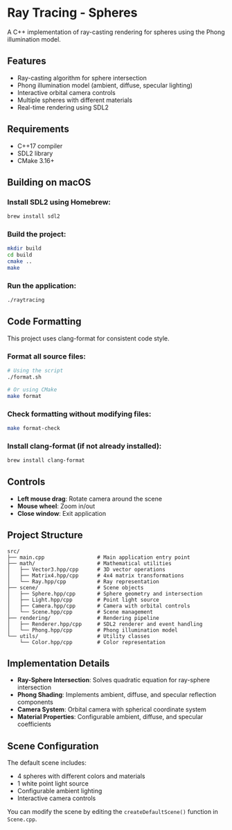 # Ray Tracing - Spheres

A C++ implementation of ray-casting rendering for spheres using the Phong illumination model.

## Features

- Ray-casting algorithm for sphere intersection
- Phong illumination model (ambient, diffuse, specular lighting)
- Interactive orbital camera controls
- Multiple spheres with different materials
- Real-time rendering using SDL2

## Requirements

- C++17 compiler
- SDL2 library
- CMake 3.16+

## Building on macOS

### Install SDL2 using Homebrew:
```bash
brew install sdl2
```

### Build the project:
```bash
mkdir build
cd build
cmake ..
make
```

### Run the application:
```bash
./raytracing
```

## Code Formatting

This project uses clang-format for consistent code style.

### Format all source files:
```bash
# Using the script
./format.sh

# Or using CMake
make format
```

### Check formatting without modifying files:
```bash
make format-check
```

### Install clang-format (if not already installed):
```bash
brew install clang-format
```

## Controls

- **Left mouse drag**: Rotate camera around the scene
- **Mouse wheel**: Zoom in/out
- **Close window**: Exit application

## Project Structure

```
src/
├── main.cpp                 # Main application entry point
├── math/                    # Mathematical utilities
│   ├── Vector3.hpp/cpp      # 3D vector operations
│   ├── Matrix4.hpp/cpp      # 4x4 matrix transformations
│   └── Ray.hpp/cpp          # Ray representation
├── scene/                   # Scene objects
│   ├── Sphere.hpp/cpp       # Sphere geometry and intersection
│   ├── Light.hpp/cpp        # Point light source
│   ├── Camera.hpp/cpp       # Camera with orbital controls
│   └── Scene.hpp/cpp        # Scene management
├── rendering/               # Rendering pipeline
│   ├── Renderer.hpp/cpp     # SDL2 renderer and event handling
│   └── Phong.hpp/cpp        # Phong illumination model
└── utils/                   # Utility classes
    └── Color.hpp/cpp        # Color representation
```

## Implementation Details

- **Ray-Sphere Intersection**: Solves quadratic equation for ray-sphere intersection
- **Phong Shading**: Implements ambient, diffuse, and specular reflection components
- **Camera System**: Orbital camera with spherical coordinate system
- **Material Properties**: Configurable ambient, diffuse, and specular coefficients

## Scene Configuration

The default scene includes:
- 4 spheres with different colors and materials
- 1 white point light source
- Configurable ambient lighting
- Interactive camera controls

You can modify the scene by editing the `createDefaultScene()` function in `Scene.cpp`.
